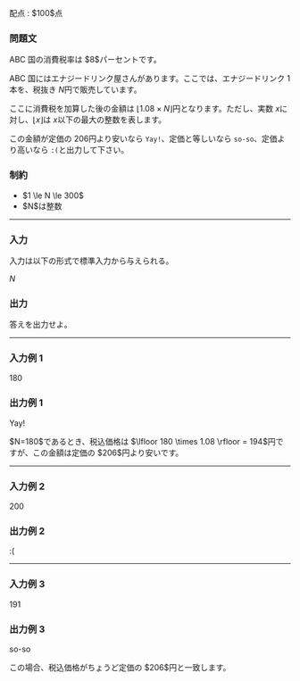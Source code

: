 
<div>

<span>

<span>

<p>
配点 : $100$点
</p>

<div>

<section>

### **問題文**

<p>
ABC 国の消費税率は $8$パーセントです。

ABC 国にはエナジードリンク屋さんがあります。ここでは、エナジードリンク $1$本を、税抜き $N$円で販売しています。

ここに消費税を加算した後の金額は $\lfloor 1.08 \times N \rfloor$円となります。ただし、実数 $x$に対し、$\lfloor x \rfloor$は $x$以下の最大の整数を表します。 

この金額が定価の $206$円より安いなら `Yay!`、定価と等しいなら `so-so`、定価より高いなら `:(`と出力して下さい。
</p>

</section>

</div>

<div>

<section>

### **制約**

<ul>

<li>
$1 \le N \le 300$
</li>

<li>
$N$は整数
</li>

</ul>

</section>

</div>

---

<div>

<div>

<section>

### **入力**

<p>
入力は以下の形式で標準入力から与えられる。
</p>

<div>

$N$
</div>

</section>

</div>

<div>

<section>

### **出力**

<p>
答えを出力せよ。
</p>

</section>

</div>

</div>

---

<div>

<section>

### **入力例 1**

<div>

180

</div>

</section>

</div>

<div>

<section>

### **出力例 1**

<div>

Yay!

</div>

<p>
$N=180$であるとき、税込価格は $\lfloor 180 \times 1.08 \rfloor = 194$円ですが、この金額は定価の $206$円より安いです。
</p>

</section>

</div>

---

<div>

<section>

### **入力例 2**

<div>

200

</div>

</section>

</div>

<div>

<section>

### **出力例 2**

<div>

:(

</div>

</section>

</div>

---

<div>

<section>

### **入力例 3**

<div>

191

</div>

</section>

</div>

<div>

<section>

### **出力例 3**

<div>

so-so

</div>

<p>
この場合、税込価格がちょうど定価の $206$円と一致します。
</p>

</section>

</div>

</span>

</span>

</div>
